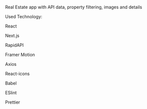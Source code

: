 Real Estate app with API data, property filtering, images and details

Used Technology:

React

Next.js

RapidAPI

Framer Motion

Axios

React-icons

Babel

ESlint

Prettier
